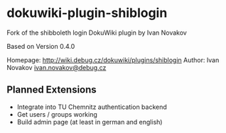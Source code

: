 dokuwiki-plugin-shiblogin
=========================

Fork of the shibboleth login DokuWiki plugin by Ivan Novakov

Based on Version 0.4.0

Homepage: http://wiki.debug.cz/dokuwiki/plugins/shiblogin
Author: Ivan Novakov <ivan.novakov@debug.cz>

Planned Extensions
------------------

* Integrate into TU Chemnitz authentication backend
* Get users / groups working
* Build admin page (at least in german and english)

